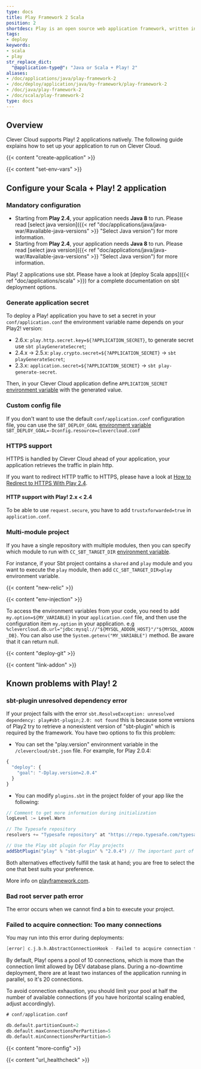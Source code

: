 ```yaml
---
type: docs
title: Play Framework 2 Scala
position: 2
shortdesc: Play is an open source web application framework, written in Scala and Java, which follows the model–view–controller (MVC) architectural pattern.
tags:
- deploy
keywords:
- scala
- play
str_replace_dict:
  "@application-type@": "Java or Scala + Play! 2"
aliases:
- /doc/applications/java/play-framework-2
- /doc/deploy/application/java/by-framework/play-framework-2
- /doc/java/play-framework-2
- /doc/scala/play-framework-2
type: docs
---
```


## Overview

Clever Cloud supports Play! 2 applications natively. The following guide explains how to set up your application to run on Clever Cloud.

{{< content "create-application" >}}

 {{< content "set-env-vars" >}}

## Configure your Scala + Play! 2 application

### Mandatory configuration

* Starting from **Play 2.4**, your application needs **Java 8** to run. Please read [select java version]({{< ref "doc/applications/java/java-war/#available-java-versions" >}} "Select Java version") for more information.
* Starting from **Play 2.4**, your application needs **Java 8** to run. Please read [select java version]({{< ref "doc/applications/java/java-war/#available-java-versions" >}} "Select Java version") for more information.

Play! 2 applications use sbt. Please have a look at [deploy Scala apps]({{< ref "doc/applications/scala" >}}) for a complete documentation on sbt deployment options.

### Generate application secret

To deploy a Play! application you have to set a secret in your `conf/application.conf`  the environment variable name depends on your Play2! version:

* 2.6.x: `play.http.secret.key=${?APPLICATION_SECRET}`, to generate secret use `sbt playGenerateSecret`;
* 2.4.x -> 2.5.x: `play.crypto.secret=${?APPLICATION_SECRET}` -> `sbt playGenerateSecret`;
* 2.3.x: `application.secret=${?APPLICATION_SECRET}` -> `sbt play-generate-secret`.

Then, in your Clever Cloud application define `APPLICATION_SECRET` [environment variable](#setting-up-environment-variables-on-clever-cloud) with the generated value.

### Custom config file

If you don't want to use the default `conf/application.conf` configuration file, you can use the `SBT_DEPLOY_GOAL` [environment variable](#setting-up-environment-variables-on-clever-cloud) `SBT_DEPLOY_GOAL=-Dconfig.resource=clevercloud.conf`

### HTTPS support

HTTPS is handled by Clever Cloud ahead of your application, your application retrieves the traffic in plain http.

If you want to redirect HTTP traffic to HTTPS, please have a look at [How to Redirect to HTTPS With Play
2.4](https://www.clever-cloud.com/blog/engineering/2015/12/01/redirect-to-https-in-play/).

#### HTTP support with Play! 2.x < 2.4

To be able to use `request.secure`, you have to add `trustxforwarded=true` in `application.conf`.

### Multi-module project

If you have a single repository with multiple modules, then you can specify which module to run with `CC_SBT_TARGET_DIR` [environment variable](#setting-up-environment-variables-on-clever-cloud).

For instance, if your Sbt project contains a `shared` and `play` module and you want to execute the `play` module, then add
`CC_SBT_TARGET_DIR=play` environment variable.

 {{< content "new-relic" >}}

 {{< content "env-injection" >}}

To access the environment variables from your code, you need to add `my.option=${MY_VARIABLE}` in your `application.conf` file, and then use the configuration item `my.option` in your application. e.g `%clevercloud.db.url="jdbc:mysql://"${MYSQL_ADDON_HOST}"/"${MYSQL_ADDON_DB}`.
You can also use the `System.getenv("MY_VARIABLE")` method. Be aware that it can return null.

 {{< content "deploy-git" >}}

 {{< content "link-addon" >}}

## Known problems with Play! 2

### sbt-plugin unresolved dependency error

If your project fails with the error `sbt.ResolveException: unresolved dependency: play#sbt-plugin;2.0: not found` this is because some versions of Play2 try to retrieve a nonexistent version of "sbt-plugin" which is required by the framework.
You have two options to fix this problem:

* You can set the "play.version" environment variable in the `/clevercloud/sbt.json` file. For example, for Play 2.0.4:

``` javascript
{
  "deploy": {
    "goal": "-Dplay.version=2.0.4"
  }
}
```

* You can modify `plugins.sbt` in the project folder of your app like the following:

``` scala
// Comment to get more information during initialization
logLevel := Level.Warn

// The Typesafe repository
resolvers += "Typesafe repository" at "https://repo.typesafe.com/typesafe/releases/"

// Use the Play sbt plugin for Play projects
addSbtPlugin("play" % "sbt-plugin" % "2.0.4") // The important part of the configuration
```

Both alternatives effectively fulfill the task at hand; you are free to select the one that best suits your preference.

More info on [playframework.com](https://www.playframework.com).

### Bad root server path error

The error occurs when we cannot find a bin to execute your project.

### Failed to acquire connection: Too many connections

You may run into this error during deployments:

``` scala
[error] c.j.b.h.AbstractConnectionHook - Failed to acquire connection to jdbc:<address> Sleeping for 1000ms and trying again. Attempts left: 10. Exception: null.Message:FATAL: too many connections for role "<user>"
```

By default, Play! opens a pool of 10 connections, which is more than the connection limit allowed by DEV database plans. During a no-downtime deployment, there are at least two instances of the application running in parallel, so it's 20 connections.

To avoid connection exhaustion, you should limit your pool at half the number of available connections (if you have horizontal scaling enabled, adjust accordingly).

``` scala
# conf/application.conf

db.default.partitionCount=2
db.default.maxConnectionsPerPartition=5
db.default.minConnectionsPerPartition=5
```

{{< content "more-config" >}}

{{< content "url_healthcheck" >}}
